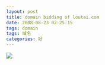 ```yaml
---
layout: post
title: domain bidding of loutai.com
date: 2008-08-23 02:25:15
tags: domain
tags: 域名
categories: 好
---
```


<img src="http://farm3.staticflickr.com/2812/9268968564_162ef18823_o.jpg" />